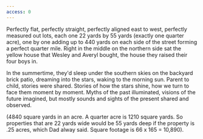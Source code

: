 ```yaml
---
access: 0
---
```

Perfectly flat, perfectly straight, perfectly aligned east to west, perfectly measured out lots, each one 22 yards by 55 yards (exactly one quarter acre), one by one adding up to 440 yards on each side of the street forming a perfect quarter mile. Right in the middle on the northern side sat the yellow house that Wesley and Averyl bought, the house they raised their four boys in.

In the summertime, they'd sleep under the southern skies on the backyard brick patio, dreaming into the stars, waking to the morning sun. Parent to child, stories were shared. Stories of how the stars shine, how we turn to face them moment by moment. Myths of the past illuminated, visions of the future imagined, but mostly sounds and sights of the present shared and observed.

(4840 square yards in an acre. A quarter acre is 1210 square yards. So properties that are 22 yards wide would be 55 yards deep if the property is .25 acres, which Dad alway said. Square footage is 66 x 165 = 10,890). 